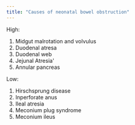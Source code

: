 ```yaml
---
title: "Causes of neonatal bowel obstruction"
---
```

High:
1. Midgut malrotation and volvulus
2. Duodenal atresa
3. Duodenal web
4. Jejunal Atresia'
5. Annular pancreas

Low:
1. Hirschsprung disease
2. Inperforate anus
3. Ileal atresia
4. Meconium plug syndrome
5. Meconium ileus

